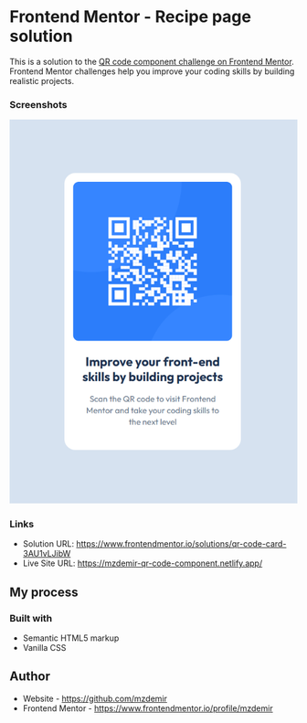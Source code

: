# Frontend Mentor - Recipe page solution

This is a solution to the [QR code component challenge on Frontend Mentor](https://www.frontendmentor.io/challenges/qr-code-component-iux_sIO_H). Frontend Mentor challenges help you improve your coding skills by building realistic projects.

### Screenshots

<img src="preview.png" alt="Screenshot">

### Links

- Solution URL: https://www.frontendmentor.io/solutions/qr-code-card-3AU1vLJibW
- Live Site URL: https://mzdemir-qr-code-component.netlify.app/

## My process

### Built with

- Semantic HTML5 markup
- Vanilla CSS

## Author

- Website - https://github.com/mzdemir
- Frontend Mentor - https://www.frontendmentor.io/profile/mzdemir
